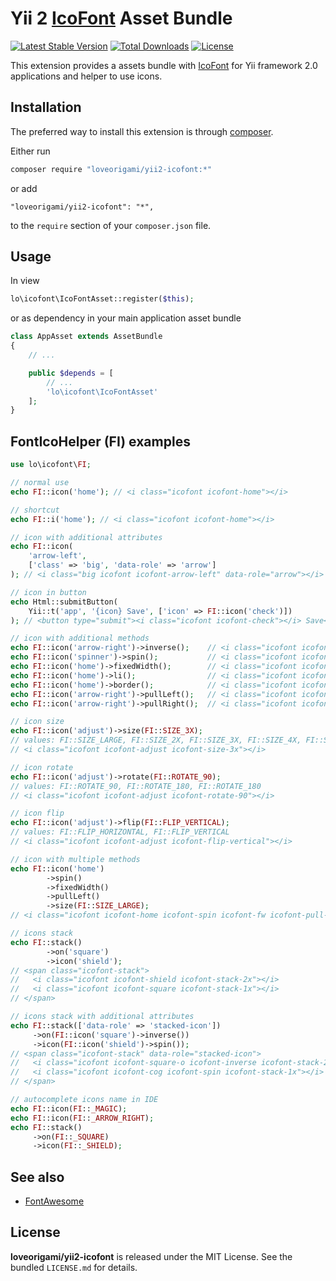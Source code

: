 # Yii 2 [IcoFont](http://icofont.com) Asset Bundle
[![Latest Stable Version](https://poser.pugx.org/loveorigami/yii2-icofont/v/stable)](https://packagist.org/packages/loveorigami/yii2-icofont)
[![Total Downloads](https://poser.pugx.org/loveorigami/yii2-icofont/downloads)](https://packagist.org/packages/loveorigami/yii2-icofont)
[![License](https://poser.pugx.org/loveorigami/yii2-icofont/license)](https://packagist.org/packages/loveorigami/yii2-icofont)

This extension provides a assets bundle with [IcoFont](http://icofont.com) for Yii framework 2.0 applications and helper to use icons.

## Installation

The preferred way to install this extension is through [composer](https://getcomposer.org/).

Either run

```bash
composer require "loveorigami/yii2-icofont:*"
```

or add

```
"loveorigami/yii2-icofont": "*",
```

to the `require` section of your `composer.json` file.

## Usage

In view

```php
lo\icofont\IcoFontAsset::register($this);
```

or as dependency in your main application asset bundle

```php
class AppAsset extends AssetBundle
{
	// ...

	public $depends = [
		// ...
		'lo\icofont\IcoFontAsset'
	];
}
```

## FontIcoHelper (FI) examples

```php
use lo\icofont\FI;

// normal use
echo FI::icon('home'); // <i class="icofont icofont-home"></i>

// shortcut
echo FI::i('home'); // <i class="icofont icofont-home"></i>

// icon with additional attributes
echo FI::icon(
    'arrow-left', 
    ['class' => 'big', 'data-role' => 'arrow']
); // <i class="big icofont icofont-arrow-left" data-role="arrow"></i>

// icon in button
echo Html::submitButton(
    Yii::t('app', '{icon} Save', ['icon' => FI::icon('check')])
); // <button type="submit"><i class="icofont icofont-check"></i> Save</button>

// icon with additional methods
echo FI::icon('arrow-right')->inverse();    // <i class="icofont icofont-arrow-right icofont-inverse"></i>
echo FI::icon('spinner')->spin();           // <i class="icofont icofont-spinner icofont-spin"></i>
echo FI::icon('home')->fixedWidth();        // <i class="icofont icofont-home icofont-fw"></i>
echo FI::icon('home')->li();                // <i class="icofont icofont-home icofont-li"></i>
echo FI::icon('home')->border();            // <i class="icofont icofont-home icofont-border"></i>
echo FI::icon('arrow-right')->pullLeft();   // <i class="icofont icofont-arrow-right icofont-pull-left"></i>
echo FI::icon('arrow-right')->pullRight();  // <i class="icofont icofont-arrow-right icofont-pull-right"></i>

// icon size
echo FI::icon('adjust')->size(FI::SIZE_3X);
// values: FI::SIZE_LARGE, FI::SIZE_2X, FI::SIZE_3X, FI::SIZE_4X, FI::SIZE_5X
// <i class="icofont icofont-adjust icofont-size-3x"></i>

// icon rotate
echo FI::icon('adjust')->rotate(FI::ROTATE_90); 
// values: FI::ROTATE_90, FI::ROTATE_180, FI::ROTATE_180
// <i class="icofont icofont-adjust icofont-rotate-90"></i>

// icon flip
echo FI::icon('adjust')->flip(FI::FLIP_VERTICAL); 
// values: FI::FLIP_HORIZONTAL, FI::FLIP_VERTICAL
// <i class="icofont icofont-adjust icofont-flip-vertical"></i>

// icon with multiple methods
echo FI::icon('home')
        ->spin()
        ->fixedWidth()
        ->pullLeft()
        ->size(FI::SIZE_LARGE);
// <i class="icofont icofont-home icofont-spin icofont-fw icofont-pull-left icofont-size-lg"></i>

// icons stack
echo FI::stack()
        ->on('square')
        ->icon('shield');
// <span class="icofont-stack">
//   <i class="icofont icofont-shield icofont-stack-2x"></i>
//   <i class="icofont icofont-square icofont-stack-1x"></i>
// </span>

// icons stack with additional attributes
echo FI::stack(['data-role' => 'stacked-icon'])
     ->on(FI::icon('square')->inverse())
     ->icon(FI::icon('shield')->spin());
// <span class="icofont-stack" data-role="stacked-icon">
//   <i class="icofont icofont-square-o icofont-inverse icofont-stack-2x"></i>
//   <i class="icofont icofont-cog icofont-spin icofont-stack-1x"></i>
// </span>

// autocomplete icons name in IDE
echo FI::icon(FI::_MAGIC);
echo FI::icon(FI::_ARROW_RIGHT);
echo FI::stack()
     ->on(FI::_SQUARE)
     ->icon(FI::_SHIELD);
```

## See also

* [FontAwesome](https://github.com/rmrevin/yii2-fontawesome)

## License

**loveorigami/yii2-icofont** is released under the MIT License. See the bundled `LICENSE.md` for details.